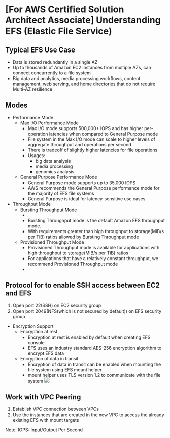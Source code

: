 # [For AWS Certified Solution Architect Associate] Understanding EFS (Elastic File Service)

## Typical EFS Use Case
  - Data is stored redundantly in a single AZ
  - Up to thousands of Amazon EC2 instances from multiple AZs, can connect concurrently to a file system
  - Big data and analytics, media processing workflows, content management, web serving, and home directories that do not require Multi-AZ resilience

## Modes
  - Performance Mode
    - Max I/O Performance Mode
      - Max I/O mode supports 500,000+ IOPS and has higher per-operation latencies when compared to General Purpose mode
      - File system in the Max I/O mode can scale to higher levels of aggregate throughput and operations per second
      - There is tradeoff of slightly higher latencies for file operations
      - Usages:
        - big data analysis
        - media processing
        - genomics analysis
    - General Purpose Performance Mode
      - General Purpose mode supports up to 35,000 IOPS
      - AWS recommends the General Purpose performance mode for the majority of EFS file systems
      - General Purpose is ideal for latency-sensitive use cases
  - Throughput Mode
    - Bursting Throughput Mode
      - <!-- TODO https://docs.aws.amazon.com/efs/latest/ug/efs-ug.pdf -->
      - Bursting Throughput mode is the default Amazon EFS throughput mode.
      - With requirements greater than high throughput to storage(MiB/s per TiB) ratios allowed by Bursting Throughput mode
    - Provisioned Throughput Mode
      - Provisioned Throughput mode is available for applications with high throughput to storage(MiB/s per TiB) ratios
      - For applications that have a relatively constant throughput, we recommend Provisioned Throughput mode
      - <!-- TODO https://docs.aws.amazon.com/efs/latest/ug/efs-ug.pdf -->

## Protocol for to enable SSH access between EC2 and EFS
  1. Open port 22(SSH) on EC2 security group
  2. Open port 2049(NFS(which is not secured by default)) on EFS security group

- Encryption Support
  - Encryption at rest
    - Encryption at rest is enabled by default when creating EFS console
    - EFS uses an industry standard AES-256 encryption algorithm to encrypt EFS data
  - Encryption of data in transit
    - Encryption of data in transit can be enabled when mounting the file system using EFS mount helper
    - mount helper uses TLS version 1.2 to communicate with the file system
    ![](https://s3.amazonaws.com/media.whizlabs.com/learn/CSAA-efs-6.PNG)

## Work with VPC Peering
  1. Establish VPC connection between VPCs
  2. Use the instances that are created in the new VPC to access the already existing EFS with mount targets

Note: 
IOPS: Input/Output Per Second